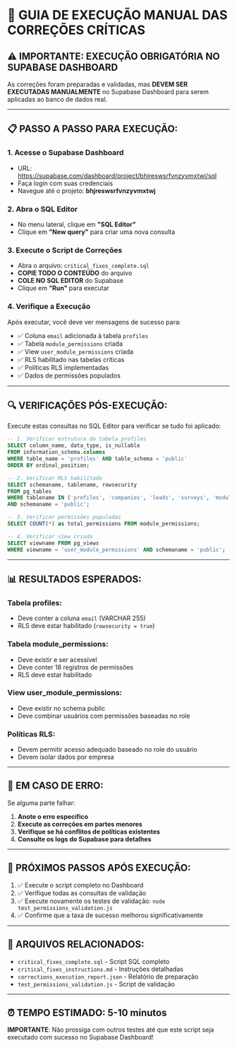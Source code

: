 # 🔧 GUIA DE EXECUÇÃO MANUAL DAS CORREÇÕES CRÍTICAS

## ⚠️ IMPORTANTE: EXECUÇÃO OBRIGATÓRIA NO SUPABASE DASHBOARD

As correções foram preparadas e validadas, mas **DEVEM SER EXECUTADAS MANUALMENTE** no Supabase Dashboard para serem aplicadas ao banco de dados real.

---

## 📋 PASSO A PASSO PARA EXECUÇÃO:

### 1. Acesse o Supabase Dashboard
- URL: https://supabase.com/dashboard/project/bhjreswsrfvnzyvmxtwj/sql
- Faça login com suas credenciais
- Navegue até o projeto: **bhjreswsrfvnzyvmxtwj**

### 2. Abra o SQL Editor
- No menu lateral, clique em **"SQL Editor"**
- Clique em **"New query"** para criar uma nova consulta

### 3. Execute o Script de Correções
- Abra o arquivo: `critical_fixes_complete.sql`
- **COPIE TODO O CONTEÚDO** do arquivo
- **COLE NO SQL EDITOR** do Supabase
- Clique em **"Run"** para executar

### 4. Verifique a Execução
Após executar, você deve ver mensagens de sucesso para:
- ✅ Coluna `email` adicionada à tabela `profiles`
- ✅ Tabela `module_permissions` criada
- ✅ View `user_module_permissions` criada
- ✅ RLS habilitado nas tabelas críticas
- ✅ Políticas RLS implementadas
- ✅ Dados de permissões populados

---

## 🔍 VERIFICAÇÕES PÓS-EXECUÇÃO:

Execute estas consultas no SQL Editor para verificar se tudo foi aplicado:

```sql
-- 1. Verificar estrutura da tabela profiles
SELECT column_name, data_type, is_nullable 
FROM information_schema.columns 
WHERE table_name = 'profiles' AND table_schema = 'public'
ORDER BY ordinal_position;

-- 2. Verificar RLS habilitado
SELECT schemaname, tablename, rowsecurity 
FROM pg_tables 
WHERE tablename IN ('profiles', 'companies', 'leads', 'surveys', 'module_permissions')
AND schemaname = 'public';

-- 3. Verificar permissões populadas
SELECT COUNT(*) as total_permissions FROM module_permissions;

-- 4. Verificar view criada
SELECT viewname FROM pg_views 
WHERE viewname = 'user_module_permissions' AND schemaname = 'public';
```

---

## 📊 RESULTADOS ESPERADOS:

### Tabela profiles:
- Deve conter a coluna `email` (VARCHAR 255)
- RLS deve estar habilitado (`rowsecurity = true`)

### Tabela module_permissions:
- Deve existir e ser acessível
- Deve conter 18 registros de permissões
- RLS deve estar habilitado

### View user_module_permissions:
- Deve existir no schema public
- Deve combinar usuários com permissões baseadas no role

### Políticas RLS:
- Devem permitir acesso adequado baseado no role do usuário
- Devem isolar dados por empresa

---

## 🚨 EM CASO DE ERRO:

Se alguma parte falhar:

1. **Anote o erro específico**
2. **Execute as correções em partes menores**
3. **Verifique se há conflitos de políticas existentes**
4. **Consulte os logs do Supabase para detalhes**

---

## 📝 PRÓXIMOS PASSOS APÓS EXECUÇÃO:

1. ✅ Execute o script completo no Dashboard
2. ✅ Verifique todas as consultas de validação
3. ✅ Execute novamente os testes de validação: `node test_permissions_validation.js`
4. ✅ Confirme que a taxa de sucesso melhorou significativamente

---

## 📁 ARQUIVOS RELACIONADOS:

- `critical_fixes_complete.sql` - Script SQL completo
- `critical_fixes_instructions.md` - Instruções detalhadas
- `corrections_execution_report.json` - Relatório de preparação
- `test_permissions_validation.js` - Script de validação

---

## ⏰ TEMPO ESTIMADO: 5-10 minutos

**IMPORTANTE**: Não prossiga com outros testes até que este script seja executado com sucesso no Supabase Dashboard!